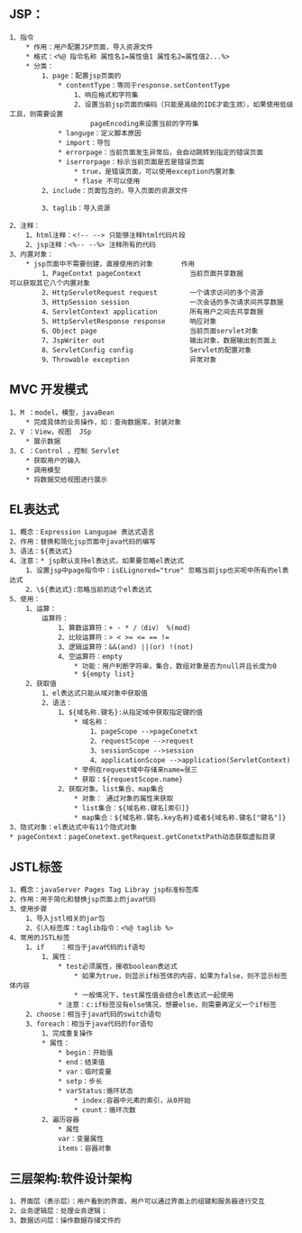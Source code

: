 ## JSP：
    1、指令
        * 作用：用户配置JSP页面，导入资源文件
        * 格式：<%@ 指令名称 属性名1=属性值1 属性名2=属性值2...%>
        * 分类：
            1、page：配置jsp页面的
                * contentType：等同于response.setContentType
                    1、响应格式和字符集
                    2、设置当前jsp页面的编码（只能是高级的IDE才能生效），如果使用低级工具，则需要设置
                        pageEncoding来设置当前的字符集
                * languge：定义脚本原因
                * import：导包
                * errorpage：当前页面发生异常后，会自动跳转到指定的错误页面
                * iserrorpage：标示当前页面是否是错误页面
                    * true，是错误页面，可以使用exception内置对象
                    * flase 不可以使用
            2、include：页面包含的，导入页面的资源文件
                
            3、taglib：导入资源
        
    2、注释：
        1、html注释：<!-- --> 只能够注释html代码片段
        2、jsp注释：<%-- --%> 注释所有的代码
    3、内置对象：
        * jsp页面中不需要创建，直接使用的对象       作用
            1、PageContxt pageContext            当前页面共享数据            可以获取其它八个内置对象
            2、HttpServletRequest request        一个请求访问的多个资源
            3、HttpSession session               一次会话的多次请求间共享数据
            4、ServletContext application        所有用户之间去共享数据
            5、HttpServletResponse response      响应对象
            6、Object page                       当前页面servlet对象        
            7、JspWriter out                     输出对象，数据输出到页面上
            8、ServletConfig config              Servlet的配置对象
            9、Throwable exception               异常对象
## MVC 开发模式
    1、M ：model，模型，javaBean
        * 完成具体的业务操作，如：查询数据库，封装对象
    2、V ：View，视图  JSp
        * 展示数据
    3、C ：Control ，控制 Servlet
        * 获取用户的输入
        * 调用模型
        * 将数据交给视图进行展示
## EL表达式
    1、概念：Expression Langugae 表达式语言
    2、作用：替换和简化jsp页面中java代码的编写
    3、语法：${表达式}
    4、注意：* jsp默认支持el表达式，如果要忽略el表达式
        1、设置jsp中page指令中：isELignored="true" 忽略当前jsp也买呢中所有的el表达式
        2、\${表达式}:忽略当前的这个el表达式
    5、使用：
        1、运算：
            运算符：
                1、算数运算符：+ - * /（div） %(mod)
                2、比较运算符：> < >= <= == !=
                3、逻辑运算符：&&(and) ||(or) !(not)
                4、空运算符：empty
                    * 功能：用户判断字符串，集合，数组对象是否为null并且长度为0
                    * ${empty list}
        2、获取值
            1、el表达式只能从域对象中获取值
            2、语法：
                1、${域名称.键名}:从指定域中获取指定键的值
                    * 域名称：
                        1、pageScope -->pageConetxt
                        2、requestScope -->request
                        3、sessionScope -->session
                        4、applicationScope -->application(ServletContext)
                    * 举例在request域中存储来name=张三
                    * 获取：${requestScope.name}
                2、获取对象、list集合、map集合
                    * 对象： 通过对象的属性来获取
                    * list集合：${域名称.键名[索引]}
                    * map集合：${域名称.键名.key名称}或者${域名称.键名["键名"]}
    3、隐式对象：el表达式中有11个隐式对象
    * pageContext：pageConetext.getRequest.getConetxtPath动态获取虚拟目录
## JSTL标签
    1、概念：javaServer Pages Tag Libray jsp标准标签库
    2、作用：用于简化和替换jsp页面上的java代码
    3、使用步骤
        1、导入jstl相关的jar包
        2、引入标签库：taglib指令：<%@ taglib %>
    4、常用的JSTL标签
        1、if    ：相当于java代码的if语句
            1、属性：
                * test必须属性，接收boolean表达式
                    * 如果为true，则显示if标签体的内容，如果为false，则不显示标签体内容
                    * 一般情况下，test属性值会结合el表达式一起使用
                * 注意：c:if标签没有else情况，想要else，则需要再定义一个if标签
        2、choose：相当于java代码的switch语句
        3、foreach：相当于java代码的for语句
            1、完成重复操作
            * 属性：
                * begin：开始值
                * end：结束值
                * var：临时变量
                * setp：步长
                * varStatus:循环状态
                    * index:容器中元素的索引，从0开始
                    * count：循环次数
            2、遍历容器
                * 属性
                var：变量属性
                items：容器对象
## 三层架构:软件设计架构
    1、界面层（表示层）：用户看到的界面，用户可以通过界面上的组键和服务器进行交互
    2、业务逻辑层：处理业务逻辑；
    3、数据访问层：操作数据存储文件的